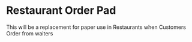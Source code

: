 <div>
<h1>
Restaurant Order Pad
</h1>
<p>This will be a replacement for paper use in Restaurants when Customers Order from waiters</p>
</div>
